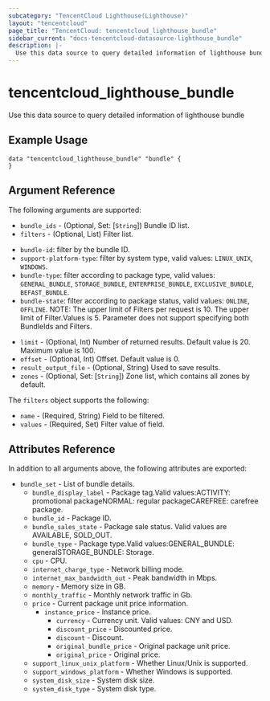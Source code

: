 ```yaml
---
subcategory: "TencentCloud Lighthouse(Lighthouse)"
layout: "tencentcloud"
page_title: "TencentCloud: tencentcloud_lighthouse_bundle"
sidebar_current: "docs-tencentcloud-datasource-lighthouse_bundle"
description: |-
  Use this data source to query detailed information of lighthouse bundle
---
```


# tencentcloud_lighthouse_bundle

Use this data source to query detailed information of lighthouse bundle

## Example Usage

```hcl
data "tencentcloud_lighthouse_bundle" "bundle" {
}
```

## Argument Reference

The following arguments are supported:

* `bundle_ids` - (Optional, Set: [`String`]) Bundle ID list.
* `filters` - (Optional, List) Filter list.
- `bundle-id`: filter by the bundle ID.
- `support-platform-type`: filter by system type, valid values: `LINUX_UNIX`, `WINDOWS`.
- `bundle-type`: filter according to package type, valid values: `GENERAL_BUNDLE`, `STORAGE_BUNDLE`, `ENTERPRISE_BUNDLE`, `EXCLUSIVE_BUNDLE`, `BEFAST_BUNDLE`.
- `bundle-state`: filter according to package status, valid values: `ONLINE`, `OFFLINE`.
NOTE: The upper limit of Filters per request is 10. The upper limit of Filter.Values is 5. Parameter does not support specifying both BundleIds and Filters.
* `limit` - (Optional, Int) Number of returned results. Default value is 20. Maximum value is 100.
* `offset` - (Optional, Int) Offset. Default value is 0.
* `result_output_file` - (Optional, String) Used to save results.
* `zones` - (Optional, Set: [`String`]) Zone list, which contains all zones by default.

The `filters` object supports the following:

* `name` - (Required, String) Field to be filtered.
* `values` - (Required, Set) Filter value of field.

## Attributes Reference

In addition to all arguments above, the following attributes are exported:

* `bundle_set` - List of bundle details.
  * `bundle_display_label` - Package tag.Valid values:ACTIVITY: promotional packageNORMAL: regular packageCAREFREE: carefree package.
  * `bundle_id` - Package ID.
  * `bundle_sales_state` - Package sale status. Valid values are AVAILABLE, SOLD_OUT.
  * `bundle_type` - Package type.Valid values:GENERAL_BUNDLE: generalSTORAGE_BUNDLE: Storage.
  * `cpu` - CPU.
  * `internet_charge_type` - Network billing mode.
  * `internet_max_bandwidth_out` - Peak bandwidth in Mbps.
  * `memory` - Memory size in GB.
  * `monthly_traffic` - Monthly network traffic in Gb.
  * `price` - Current package unit price information.
    * `instance_price` - Instance price.
      * `currency` - Currency unit. Valid values: CNY and USD.
      * `discount_price` - Discounted price.
      * `discount` - Discount.
      * `original_bundle_price` - Original package unit price.
      * `original_price` - Original price.
  * `support_linux_unix_platform` - Whether Linux/Unix is supported.
  * `support_windows_platform` - Whether Windows is supported.
  * `system_disk_size` - System disk size.
  * `system_disk_type` - System disk type.



